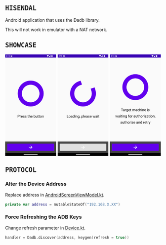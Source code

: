 <!--
<h2><samp>COVERAGE</samp></h2>
<h2><samp>DOWNLOAD</samp></h2>
<h2><samp>EXAMPLES</samp></h2>
<h2><samp>GUIDANCE</samp></h2>
<h2><samp>IGNITION</samp></h2>
<h2><samp>OVERVIEW</samp></h2>
<h2><samp>PICTURES</samp></h2>
<h2><samp>SHOWCASE</samp></h2>
<h2><samp>STARTING</samp></h2>
-->

## <samp>HISENDAL</samp>

Android application that uses the Dadb library.

This will not work in emulator with a NAT network.

## <samp>SHOWCASE</samp>

<div><a href="assets/img1.png"><img src="assets/img1.png" width="32.666%"/></a><a><img src="assets/none.png" width="1%"/></a><a href="assets/img2.png"><img src="assets/img2.png" width="32.666%"/></a><a><img src="assets/none.png" width="1%"/></a><a href="assets/img3.png"><img src="assets/img3.png" width="32.666%"/></a></div>

## <samp>PROTOCOL</samp>

### Alter the Device Address

Replace address in [AndroidScreenViewModel.kt](app/src/main/java/com/example/hisendal/AndroidScreenViewModel.kt).

```kotlin
private var address = mutableStateOf("192.168.X.XX")
```

### Force Refreshing the ADB Keys

Change refresh parameter in [Device.kt](app/src/main/java/com/example/hisendal/Device.kt).

```kotlin
handler = Dadb.discover(address, keygen(refresh = true))
```
